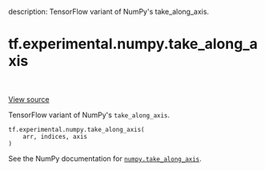 description: TensorFlow variant of NumPy's take_along_axis.

<div itemscope itemtype="http://developers.google.com/ReferenceObject">
<meta itemprop="name" content="tf.experimental.numpy.take_along_axis" />
<meta itemprop="path" content="Stable" />
</div>

# tf.experimental.numpy.take_along_axis

<!-- Insert buttons and diff -->

<table class="tfo-notebook-buttons tfo-api nocontent" align="left">

</table>

<a target="_blank" class="external" href="/code/stable/tensorflow/python/ops/numpy_ops/np_array_ops.py">View source</a>



TensorFlow variant of NumPy's `take_along_axis`.

<pre class="devsite-click-to-copy prettyprint lang-py tfo-signature-link">
<code>tf.experimental.numpy.take_along_axis(
    arr, indices, axis
)
</code></pre>



<!-- Placeholder for "Used in" -->

See the NumPy documentation for [`numpy.take_along_axis`](https://numpy.org/doc/1.16/reference/generated/numpy.take_along_axis.html).